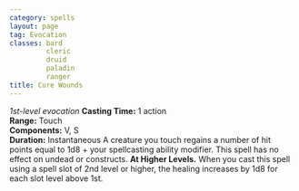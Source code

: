 ```yaml
---
category: spells
layout: page
tag: Evocation
classes: bard
         cleric
         druid
         paladin
         ranger
title: Cure Wounds 
---
```

_1st-level evocation_ 
**Casting Time:** 1 action    
**Range:** Touch    
**Components:** V, S    
**Duration:** Instantaneous 
A creature you touch regains a number of hit points equal to 1d8 + your spellcasting ability modifier. This spell has no effect on undead or constructs. 
**At Higher Levels.** When you cast this spell using a spell slot of 2nd level or higher, the healing increases by 1d8 for each slot level above 1st.
